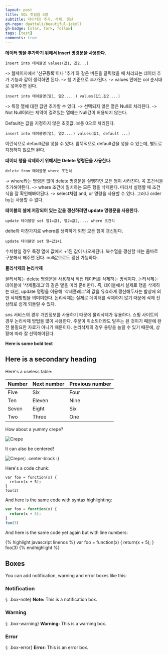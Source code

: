 ```yaml
---
layout: post
title: SQL 첫걸음 4장
subtitle: 데이터의 추가, 삭제, 갱신
gh-repo: daattali/beautiful-jekyll
gh-badge: [star, fork, follow]
tags: [test]
comments: true
---
```


**데이터 행을 추가하기 위해서 Insert 명령문을 사용한다.**

~~~
insert into 테이블명 values(값1, 값2...)
~~~

-> 웹페이지에서 '신규등록'이나 '추가'와 같은 버튼을 클릭했을 때 처리되는 데이터 추가 기능과 같이 생각하면 된다.
-> 행 기준으로 추가된다.
-> values 안에는 col 순서대로 넣어주면 된다.

~~~
insert into 테이블명(열1, 열2.....) values(값1,값2....)
~~~

-> 특정 열에 대한 값만 추가할 수 있다.
-> 선택되지 않은 열은 Null로 처리된다.
-> Not Null이라는 제약이 걸려있는 열에는 Null값이 허용되지 않는다.

Default는 값을 지정하지 않은 초깃값. 보통 0으로 처리된다.

~~~
insert into 테이블명(열1, 열2....) values(값1, default ...)
~~~

이런식으로 default값을 넣을 수 있다. 
암묵적으로 default값을 넣을 수 있는데, 별도로 지정하지 않으면 된다.

**데이터 행을 삭제하기 위해서는 Delete 명령문을 사용한다.**
~~~
delete from 테이블명 where 조건식
~~~
-> where라는 명령문 없이 delete 명령문을 실행하면 모든 행이 사라진다. 꼭 조건식을 추가해야된다.
-> where 조건에 일치하는 모든 행을 삭제한다. 따라서 실행할 때 조건식을 잘 확인해봐야된다.
-> select처럼 and, or 명령을 사용할 수 있다. 그러나 order by는 사용할 수 없다.

**테이블의 셀에 저장되어 있는 값을 갱신하려면 update 명령문을 사용한다.**
~~~
update 테이블명 set 열1=값1, 열2=값2,.... where 조건식
~~~

delte와 마찬가지로 where를 생략하게 되면 모든 행이 갱신된다.

~~~
update 테이블명 set 열=값1+1
~~~

수치형일 경우 특정 열에 값에서 +1된 값이 나오게된다.
복수열을 갱신할 때는 콤마로 구분해서 해주면 된다.
null값으로도 갱신 가능하다.

**물리삭제와 논리삭제**

물리삭제는 delete 명령문을 사용해서 직접 데이터를 삭제하는 방식이다.
논리삭제는 테이블에 '삭제플래그'와 같은 열을 미리 준비한다. 즉, 테이블에서 실제로 행을 삭제하는 대신, update 명령을 이용해 '삭제플래그'의 값을 유효하게 갱신해두자는 발상에 의한 삭제방법을 의미미한다.
논리삭제는 실제로 데이터를 삭제하지 않기 때문에 삭제 전 상태로 쉽게 되돌릴 수 있다.

sns 서비스의 경우 개인정보를 사용하기 때문에 물리삭제가 유용하다.
쇼핑 사이트의 경우 논리삭제 방법을 많이 사용한다. 주문이 취소되더라도 발주는 된 것이기 때문에 완전 불필요한 자료가 아니기 때문이다.
논리삭제의 경우 용량을 늘릴 수 있기 때문에, 상황에 따라 잘 선택해야된다.

**Here is some bold text**

## Here is a secondary heading

Here's a useless table:

| Number | Next number | Previous number |
| :------ |:--- | :--- |
| Five | Six | Four |
| Ten | Eleven | Nine |
| Seven | Eight | Six |
| Two | Three | One |


How about a yummy crepe?

![Crepe](https://s3-media3.fl.yelpcdn.com/bphoto/cQ1Yoa75m2yUFFbY2xwuqw/348s.jpg)

It can also be centered!

![Crepe](https://s3-media3.fl.yelpcdn.com/bphoto/cQ1Yoa75m2yUFFbY2xwuqw/348s.jpg){: .center-block :}

Here's a code chunk:

~~~
var foo = function(x) {
  return(x + 5);
}
foo(3)
~~~

And here is the same code with syntax highlighting:

```javascript
var foo = function(x) {
  return(x + 5);
}
foo(3)
```

And here is the same code yet again but with line numbers:

{% highlight javascript linenos %}
var foo = function(x) {
  return(x + 5);
}
foo(3)
{% endhighlight %}

## Boxes
You can add notification, warning and error boxes like this:

### Notification

{: .box-note}
**Note:** This is a notification box.

### Warning

{: .box-warning}
**Warning:** This is a warning box.

### Error

{: .box-error}
**Error:** This is an error box.
